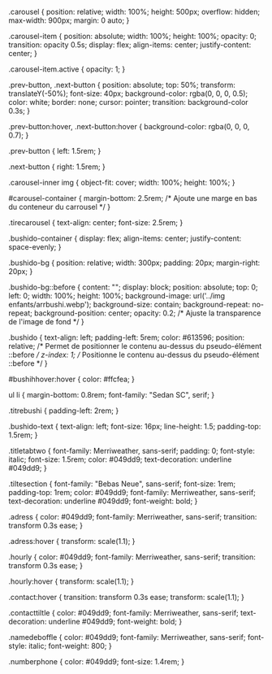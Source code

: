 .carousel {
  position: relative;
  width: 100%;
  height: 500px;
  overflow: hidden;
  max-width: 900px;
  margin: 0 auto;
}

.carousel-item {
  position: absolute;
  width: 100%;
  height: 100%;
  opacity: 0;
  transition: opacity 0.5s;
  display: flex;
  align-items: center;
  justify-content: center;
}

.carousel-item.active {
  opacity: 1;
}

.prev-button,
.next-button {
  position: absolute;
  top: 50%;
  transform: translateY(-50%);
  font-size: 40px;
  background-color: rgba(0, 0, 0, 0.5);
  color: white;
  border: none;
  cursor: pointer;
  transition: background-color 0.3s;
}

.prev-button:hover,
.next-button:hover {
  background-color: rgba(0, 0, 0, 0.7);
}

.prev-button {
  left: 1.5rem;
}

.next-button {
  right: 1.5rem;
}

.carousel-inner img {
  object-fit: cover;
  width: 100%;
  height: 100%;
}

#carousel-container {
  margin-bottom: 2.5rem;
  /* Ajoute une marge en bas du conteneur du carrousel */
}

.tirecarousel {
  text-align: center;
  font-size: 2.5rem;
}

.bushido-container {
  display: flex;
  align-items: center;
  justify-content: space-evenly;
}

.bushido-bg {
  position: relative;
  width: 300px;
  padding: 20px;
  margin-right: 20px;
}

.bushido-bg::before {
  content: "";
  display: block;
  position: absolute;
  top: 0;
  left: 0;
  width: 100%;
  height: 100%;
  background-image: url('../img enfants/arrbushi.webp');
  background-size: contain;
  background-repeat: no-repeat;
  background-position: center;
  opacity: 0.2;
  /* Ajuste la transparence de l'image de fond */
}

.bushido {
  text-align: left;
  padding-left: 5rem;
  color: #613596;
  position: relative;
  /* Permet de positionner le contenu au-dessus du pseudo-élément ::before */
  z-index: 1;
  /* Positionne le contenu au-dessus du pseudo-élément ::before */
}

#bushihhover:hover {
  color: #ffcfea;
}

ul li {
  margin-bottom: 0.8rem;
  font-family: "Sedan SC", serif;
}

.titrebushi {
  padding-left: 2rem;
}

.bushido-text {
  text-align: left;
  font-size: 16px;
  line-height: 1.5;
  padding-top: 1.5rem;
}

.titletabtwo {
  font-family: Merriweather, sans-serif;
  padding: 0;
  font-style: italic;
  font-size: 1.5rem;
  color: #049dd9;
  text-decoration: underline #049dd9;
}

.tiltesection {
  font-family: "Bebas Neue", sans-serif;
  font-size: 1rem;
  padding-top: 1rem;
  color: #049dd9;
  font-family: Merriweather, sans-serif;
  text-decoration: underline #049dd9;
  font-weight: bold;
}

.adress {
  color: #049dd9;
  font-family: Merriweather, sans-serif;
  transition: transform 0.3s ease;
}

.adress:hover {
  transform: scale(1.1);
}

.hourly {
  color: #049dd9;
  font-family: Merriweather, sans-serif;
  transition: transform 0.3s ease;
}

.hourly:hover {
  transform: scale(1.1);
}

.contact:hover {
  transition: transform 0.3s ease;
  transform: scale(1.1);
}

.contacttiltle {
  color: #049dd9;
  font-family: Merriweather, sans-serif;
  text-decoration: underline #049dd9;
  font-weight: bold;
}

.namedeboffle {
  color: #049dd9;
  font-family: Merriweather, sans-serif;
  font-style: italic;
  font-weight: 800;
}

.numberphone {
  color: #049dd9;
  font-size: 1.4rem;
}